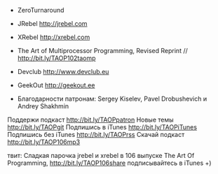 
+ ZeroTurnaround
+ JRebel http://jrebel.com 
+ XRebel http://xrebel.com 
+ The Art of Multiprocessor Programming, Revised Reprint // http://bit.ly/TAOP102taomp
+ Devclub http://www.devclub.eu
+ GeekOut http://geekout.ee 

+ Благодарности патронам: Sergey Kiselev, Pavel Drobushevich и Andrey Shakhmin

Поддержи подкаст http://bit.ly/TAOPpatron
Новые темы http://bit.ly/TAOPgit
Подпишись в iTunes http://bit.ly/TAOPiTunes
Подпишись без iTunes http://bit.ly/TAOPrss
Скачай подкаст http://bit.ly/TAOP106mp3



твит: 
Сладкая парочка jrebel и xrebel в 106 выпуске The Art Of Programming, http://bit.ly/TAOP106share подписывайтесь в iTunes +)